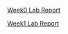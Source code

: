 [Week0 Lab Report](https://yshi0730.github.io/cse15l-lab-reports/lab-report-0-week-0.html)

[Week1 Lab Report](https://yshi0730.github.io/cse15l-lab-reports/lab-report-1-week-0.html)
